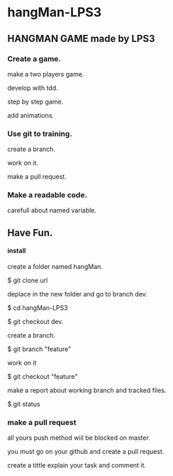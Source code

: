 # hangMan-LPS3

## HANGMAN GAME made by LPS3

### Create a game.

make a two players game.

develop with tdd.

step by step game.

add animations. 

### Use git to training.

 create a branch.
 
 work on it.
 
 make a pull request.
 
### Make a readable code.

carefull about named variable.
  
## Have Fun.

#### install 

  create a  folder named hangMan.
  
  $ git clone url
  
  deplace in the new folder and go to branch dev.

  $ cd hangMan-LPS3


  $ git checkout dev.
  
  create a branch.
  
  $ git branch "feature"
  
  work on it
  
  $ git checkout "feature"
  
  make a report about working branch and tracked files.
  
  $ git status
  
### make a pull request

  all yours push method wiil be blocked on master.
  
  you must go on your github and create a pull request.
  
  create a tittle explain your task and comment it.
